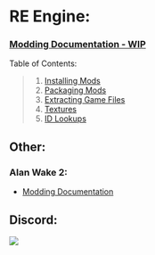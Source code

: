 # RE Engine:
### [Modding Documentation - WIP](https://github.com/Modding-Haven/REEngine-Modding-Documentation/wiki)
Table of Contents:
> 1. [Installing Mods](https://github.com/Modding-Haven/REEngine-Modding-Documentation/wiki/Installing-Mods)
> 1. [Packaging Mods](https://github.com/Modding-Haven/REEngine-Modding-Documentation/wiki/Packaging-Mods)
> 1. [Extracting Game Files](https://github.com/Modding-Haven/REEngine-Modding-Documentation/wiki/Extracting-Game-Files)
> 1. [Textures](https://github.com/Modding-Haven/REEngine-Modding-Documentation/wiki/Textures)
> 1. [ID Lookups](https://github.com/Modding-Haven/REEngine-Modding-Documentation/wiki/ID-Lookups)

## Other:
### Alan Wake 2:
 - [Modding Documentation](https://github.com/Modding-Haven/AW2-Modding-Documentation/wiki)

## Discord:
[<img src="https://github.com/Modding-Haven/.github/blob/main/MHBranding/MH_Banner_1400x200.png">](https://discord.gg/modding-haven-718224210270617702)
